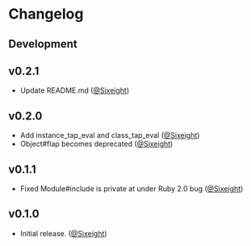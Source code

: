 # Changelog

## Development

## v0.2.1

* Update README.md ([@Sixeight])

## v0.2.0

* Add instance_tap_eval and class_tap_eval ([@Sixeight])
* Object#flap becomes deprecated ([@Sixeight])

## v0.1.1

* Fixed Module#include is private at under Ruby 2.0 bug ([@Sixeight])

## v0.1.0

* Initial release. ([@Sixeight])

[@Sixeight]: https://github.com/Sixeight
